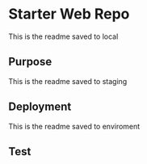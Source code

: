 # Starter Web Repo
This is the readme saved to local

## Purpose
This is the readme saved to staging

## Deployment
This is the readme saved to enviroment

## Test
